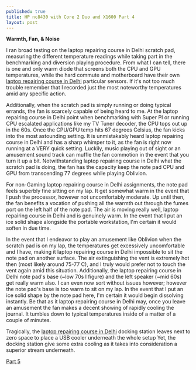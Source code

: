 ```yaml
---
published: true
title: HP nc8430 with Core 2 Duo and X1600 Part 4
layout: post
---
```

<b>Warmth, Fan, & Noise</b> 

I ran broad testing on the laptop repairing course in Delhi scratch pad, measuring the different temperature readings while taking part in the benchmarking and diversion playing procedure. From what I can tell, there is one and only warm diode that screens both the CPU and GPU temperatures, while the hard commute and motherboard have their own <a href="http://www.laptop-repairingcourse.com">laptop repairing course in Delhi</a> particular sensors. If it's not too much trouble remember that I recorded just the most noteworthy temperatures amid any specific action. 

Additionally, when the scratch pad is simply running or doing typical errands, the fan is scarcely capable of being heard to me. At the laptop repairing course in Delhi point when benchmarking with Super PI or running CPU escalated applications like my TV Tuner decoder, the CPU tops out up in the 60s. Once the CPU/GPU temp hits 67 degrees Celsius, the fan kicks into the most astounding setting. It is unmistakably heard laptop repairing course in Delhi and has a sharp whimper to it, as the fan is right now running at a VERY quick setting. Luckily, music playing out of sight or an amusement sound track can muffle the fan commotion in the event that you turn it up a bit. Notwithstanding laptop repairing course in Delhi what the scratch pad is doing, the fan has the capacity keep the note pad CPU and GPU from transcending 77 degrees while playing Oblivion. 

For non-Gaming laptop repairing course in Delhi assignments, the note pad feels superbly fine sitting on my lap. It get somewhat warm in the event that I push the processor, however not uncomfortably moderate. Up until then, the fan benefits a vocation of pushing all the warmth out through the fumes port on the left half of the note pad. The air is moving really well, laptop repairing course in Delhi and is genuinely warm. In the event that I put an ice solid shape alongside the portable workstation, I'm certain it would soften in due time. 

In the event that I endeavor to play an amusement like Oblivion when the scratch pad is on my lap, the temperatures get excessively uncomfortable and I have, making it laptop repairing course in Delhi impossible to sit the note pad on another surface. The air extinguishing the vent is extremely hot then (most likely around 75-77 C), and I truly would prefer not to touch the vent again amid this situation. Additionally, the laptop repairing course in Delhi note pad's base (~low 70s I figure) and the left speaker (~mid 60s) get really warm also. I can even now sort without issues however; however the note pad's base is too warm to sit on my lap. In the event that I put an ice solid shape by the note pad here, I'm certain it would begin dissolving instantly. Be that as it laptop repairing course in Delhi may, once you leave an amusement the fan makes a decent showing of rapidly cooling the journal. It tumbles down to typical temperatures inside of a matter of a couple of minutes. 

Tragically, the <a href="http://www.phonerepairingcourse.com/laptopReparingCourse.html">laptop repairing course in Delhi</a> docking station leaves next to zero space to place a USB cooler underneath the whole setup Yet, the docking station give some extra cooling as it takes into consideration a superior stream underneath.


<a href="http://mobilerepairingcourseindeilhi.blogspot.in/2015/10/hp-nc8430-with-core-2-duo-and-x1600.html">Part 5</a>